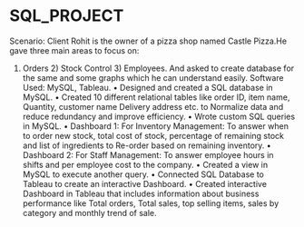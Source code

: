 # SQL_PROJECT
Scenario: Client Rohit is the owner of a pizza shop named Castle Pizza.He gave three main areas to focus on: 
1) Orders 2) Stock Control 3) Employees.
And asked to create database for the same and some graphs which he can understand easily.
Software Used: MySQL, Tableau.
•	Designed and created a SQL database in MySQL.
•	Created 10 different relational tables like order ID, item name, Quantity, customer name Delivery address etc. to Normalize data and  reduce redundancy and improve efficiency.
•	Wrote custom SQL queries in MySQL.
•	Dashboard 1: For Inventory Management: 
   To answer when to order new stock, total cost of stock, percentage of  remaining stock and list of ingredients to Re-order based on remaining inventory.
•	Dashboard 2: For Staff Management:
   To answer employee hours in shifts and per employee cost to the company.
•	Created a view in MySQL to execute another query.
•	Connected SQL Database to Tableau to create an interactive Dashboard.
•	Created interactive Dashboard in Tableau that includes  information about business performance  like Total orders, Total sales, top selling items, sales by category and monthly trend of sale.
